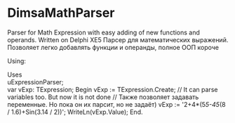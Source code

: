 # DimsaMathParser
Parser for Math Expression with easy adding of new functions and operands. Written on Delphi XE5
Парсер для математических выражений. Позволяет легко добавлять функции и операнды, полное ООП короче
<br />

Using:<br />

Uses<br />
	uExpressionParser;<br />
var
	vExp: TExpression;
Begin
	vExp := TExpression.Create;
	// It can parse variables too. But now it is not done
	// Также позволяет задавать переменные. Но пока он их парсит, но не задаёт)
	vExp := '2+4*(5*5-45*(8 / 1.6)+Sin(3.14 / 2))';
	WriteLn(vExp.Value);
End.



